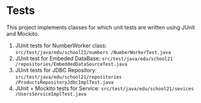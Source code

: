 # Tests

This project implements classes for which unit tests are written using JUnit and Mockito.

1. JUnit tests for NumberWorker class: ```src/test/java/edu/school21/numbers
/NumberWorkerTest.java```
2. JUnit test for Embeded DataBase: ```src/test/java/edu/school21
/repositories/EmbeddedDataSourceTest.java```
3. JUnit tests for JDBC Repository: ```src/test/java/edu/school21/repositories
/ProductsRepositoryJdbcImplTest.java```
4. JUnit + Mockito tests for Service: ```src/test/java/edu/school21/sevices
/UsersServiceImplTest.java```
